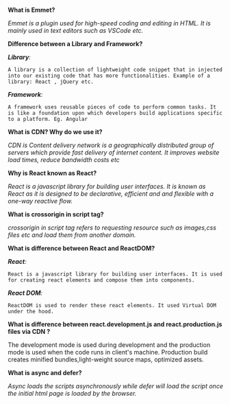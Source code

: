 **What is Emmet?**

_Emmet is a plugin used for high-speed coding and editing in HTML. It is mainly used in text editors such as VSCode etc._

**Difference between a Library and Framework?**

_**Library**:_

    A library is a collection of lightweight code snippet that in injected into our existing code that has more functionalities. Example of a library: React , jQuery etc.

_**Framework**:_

    A framework uses reusable pieces of code to perform common tasks. It is like a foundation upon which developers build applications specific to a platform. Eg. Angular

**What is CDN? Why do we use it?**

_CDN is Content delivery network is a geographically distributed group of servers which provide fast delivery of internet content. It improves website load times, reduce bandwidth costs etc_

**Why is React known as React?**

_React is a javascript library for building user interfaces. It is known as React as it is designed to be declarative, efficient and and flexible with a one-way reactive flow._

**What is crossorigin in script tag?**

_crossorigin in script tag refers to requesting resource such as images,css files etc and load them from another domain._

**What is difference between React and ReactDOM?**

_**React**:_

    React is a javascript library for building user interfaces. It is used for creating react elements and compose them into components.

_**React DOM**:_

    ReactDOM is used to render these react elements. It used Virtual DOM under the hood.

**What is difference between react.development.js and react.production.js files via CDN ?**

The development mode is used during development and the production mode is used when the code runs in client's machine. Production build creates minified bundles,light-weight source maps, optimized assets.

**What is async and defer?**

_Async loads the scripts asynchronously while defer will load the script once the initial html page is loaded by the browser._
